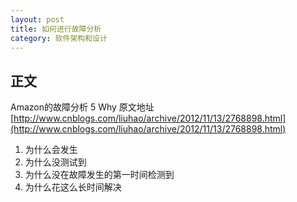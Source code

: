 ```yaml
---
layout: post
title: 如何进行故障分析
category: 软件架构和设计
---
```

## 正文 

Amazon的故障分析 5 Why
原文地址[http://www.cnblogs.com/liuhao/archive/2012/11/13/2768898.html](http://www.cnblogs.com/liuhao/archive/2012/11/13/2768898.html)

1. 为什么会发生
2. 为什么没测试到
3. 为什么没在故障发生的第一时间检测到
4. 为什么花这么长时间解决
